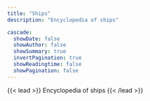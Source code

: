 ```yaml
---
title: "Ships"
description: "Encyclopedia of ships"

cascade:
  showDate: false
  showAuthor: false
  showSummary: true
  invertPagination: true
  showReadingtime: false
  showPagination: false
---
```


{{< lead >}}
Encyclopedia of ships
{{< /lead >}}


